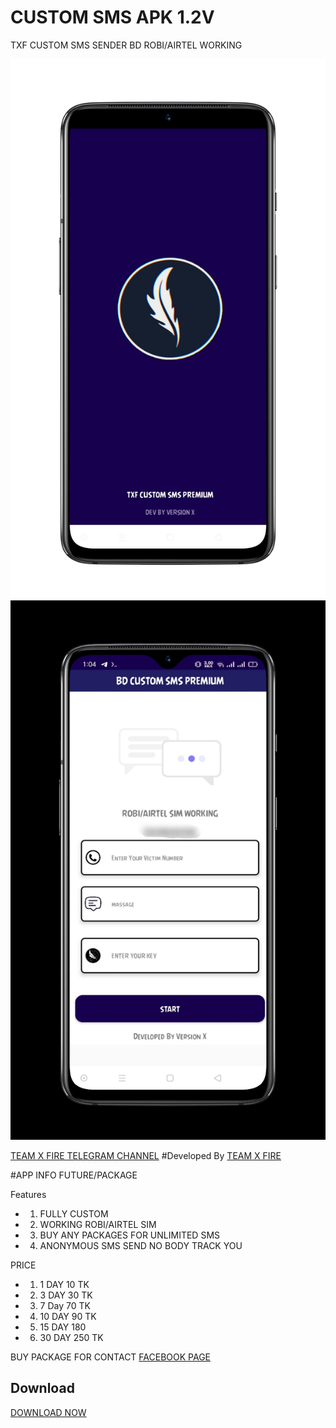 # CUSTOM SMS APK 1.2V

  TXF CUSTOM SMS SENDER BD ROBI/AIRTEL WORKING
   
 ![Logo](1686262010994_100.PNG)
 ![Logo](IMG_20230609_010804.jpg)

 [TEAM X FIRE TELEGRAM CHANNEL](https://t.me/TXF2022) 
 #Developed By
 <a href="https://www.facebook.com/team.x.fire.official">TEAM X FIRE</a> 

  

  #APP INFO FUTURE/PACKAGE

 Features 
 - 1) FULLY CUSTOM
 - 2) WORKING ROBI/AIRTEL SIM
 - 3) BUY ANY PACKAGES FOR UNLIMITED SMS
 - 4) ANONYMOUS SMS SEND NO BODY TRACK YOU

PRICE  

 - 1)  1 DAY 10 TK
 - 2) 3 DAY 30 TK
 - 3) 7 Day 70 TK
 - 4) 10 DAY 90 TK
 - 5) 15 DAY 180
 - 6) 30 DAY 250 TK

BUY PACKAGE FOR CONTACT 
 <a href="https://www.facebook.com/team.x.fire.official">FACEBOOK PAGE</a> 

 ## Download  

 <a href="https://github.com/teamxfire/CUSTOMSMSAPK/blob/main/TXF%20CUSTOM%20SMS%20PREMIUM%201.2.apk">DOWNLOAD NOW</a> 
